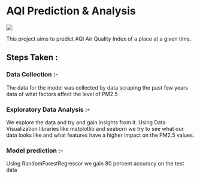# AQI Prediction & Analysis 

![](img/aqi.gif)

This project aims to predict AQI Air Quality Index of a place at a given time.

## Steps Taken :

### Data Collection :- 
The data for the model was collected by data scraping the past few years data of what factors affect the level of PM2.5

### Exploratory Data Analysis :-
We explore the data and try and gain insights from it. Using Data Visualization libraries like matplotlib and seaborn we try to see what our data looks like and what features have a higher impact on the PM2.5 values.

### Model prediction :-
Using RandomForestRegressor we gain 80 percent accuracy on the test data


